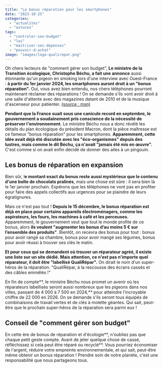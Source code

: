```yaml
---
title: "Le bonus réparation pour les smartphones"
date: "2023-10-25"
categories: 
  - "actualites"
  - "astuces"
tags: 
  - "controler-son-budget"
  - "loi"
  - "maitriser-ses-depenses"
  - "pouvoir-d-achat"
image: "images/logo-qualirepar.png"
---
```


Oh chers lecteurs de "comment gérer son budget", **Le ministre de la Transition écologique, Christophe Béchu, a fait une annonce** aussi étonnante qu'un pigeon en smoking lors d'une interview avec Ouest-France : **à partir du 1er janvier 2024, les smartphones auront droit à un "bonus réparation".** Oui, vous avez bien entendu, nos chers téléphones pourront maintenant réclamer des réparations ! On se demande s'ils vont avoir droit à une salle d'attente avec des magazines datant de 2010 et de la musique d'ascenseur pour patienter. [(source : msn)](https://www.msn.com/fr-fr/actualite/france/bonus-r%C3%A9paration-un-dispositif-%C3%A9largi-aux-smartphones-d%C3%A8s-le-1er-janvier-prochain/ar-AA1hvj9Z?ocid=hwminus&appid=hwbrowser&ctype=news "(source : msn)")

**Pendant que la France suait sous une canicule record en septembre, le gouvernement a soudainement pris conscience de la nécessité de préserver l'environnement.** Le ministre Béchu nous a donc révélé les détails du plan écologique du président Macron, dont la pièce maîtresse est ce fameux "bonus réparation" pour les smartphones. **Apparemment, cette idée avait déjà été discutée avec les "éco-organismes" depuis des lustres, mais comme le dit Béchu, ça n'avait "jamais été mis en œuvre".** C'est comme si on avait enfin décidé de donner des ailes à un pingouin.

## Les bonus de réparation en expansion

Bien sûr, l**e montant exact du bonus reste aussi mystérieux que le contenu d'une boîte de chocolats pralinés**, mais une chose est sûre : il sera bien là le 1er janvier prochain. Espérons que les téléphones ne vont pas en profiter pour faire des appels collectifs aux urgences pour se plaindre de leurs égratignures.

Mais ce n'est pas tout ! **Depuis le 15 décembre, le bonus réparation est déjà en place pour certains appareils électroménagers, comme les aspirateurs, les fours, les machines à café et les perceuses.** Apparemment, le gouvernement veut que tout le monde profite de ce bonus, alors **ils veulent "augmenter les bonus d’au moins 5 € sur l’ensemble des produits"**. Bientôt, on recevra des bonus pour tout : bonus pour avoir rangé sa chambre, bonus pour avoir mangé ses légumes, bonus pour avoir réussi à trouver ses clés le matin.

**Et pour ceux qui se demandent où trouver un réparateur agréé, il existe une liste sur un site dédié. Mais attention, ce n'est pas n'importe quel réparateur, il doit être "labellisé QualiRépar".** On dirait le nom d'un super-héros de la réparation. "QualiRépar, à la rescousse des écrans cassés et des câbles emmêlés !"

En fin de compte**, le ministre Béchu nous promet un avenir où les réparateurs labellisés seront aussi nombreux que les pigeons dans nos villes, passant de 4 000 à 7 500 en 2024,** pour atteindre l'incroyable chiffre de 22 000 en 2026. On se demande s'ils seront tous équipés de combinaisons de travail vertes et de clés à molette géantes. Qui sait, peut-être que le prochain super-héros de la réparation sera parmi eux !

## Conseil de "comment gérer son budget"

En cette ère de bonus de réparation et d'écologie**, n'oubliez pas que chaque petit geste compte. Avant de jeter quelque chose de cassé, réfléchissez si cela peut être réparé ou recyclé**. Vous pourriez économiser de l'argent, réduire votre empreinte environnementale, et qui sait, peut-être même obtenir un bonus réparation ! Prendre soin de notre planète, c'est une responsabilité que nous partageons tous.
